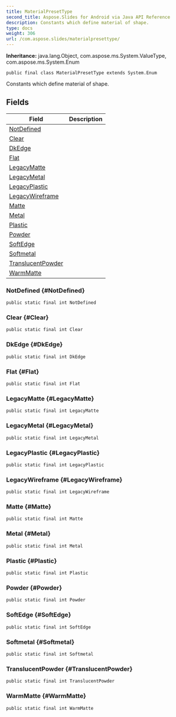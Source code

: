 ```yaml
---
title: MaterialPresetType
second_title: Aspose.Slides for Android via Java API Reference
description: Constants which define material of shape.
type: docs
weight: 306
url: /com.aspose.slides/materialpresettype/
---
```

**Inheritance:**
java.lang.Object, com.aspose.ms.System.ValueType, com.aspose.ms.System.Enum
```
public final class MaterialPresetType extends System.Enum
```

Constants which define material of shape.
## Fields

| Field | Description |
| --- | --- |
| [NotDefined](#NotDefined) |  |
| [Clear](#Clear) |  |
| [DkEdge](#DkEdge) |  |
| [Flat](#Flat) |  |
| [LegacyMatte](#LegacyMatte) |  |
| [LegacyMetal](#LegacyMetal) |  |
| [LegacyPlastic](#LegacyPlastic) |  |
| [LegacyWireframe](#LegacyWireframe) |  |
| [Matte](#Matte) |  |
| [Metal](#Metal) |  |
| [Plastic](#Plastic) |  |
| [Powder](#Powder) |  |
| [SoftEdge](#SoftEdge) |  |
| [Softmetal](#Softmetal) |  |
| [TranslucentPowder](#TranslucentPowder) |  |
| [WarmMatte](#WarmMatte) |  |
### NotDefined {#NotDefined}
```
public static final int NotDefined
```




### Clear {#Clear}
```
public static final int Clear
```




### DkEdge {#DkEdge}
```
public static final int DkEdge
```




### Flat {#Flat}
```
public static final int Flat
```




### LegacyMatte {#LegacyMatte}
```
public static final int LegacyMatte
```




### LegacyMetal {#LegacyMetal}
```
public static final int LegacyMetal
```




### LegacyPlastic {#LegacyPlastic}
```
public static final int LegacyPlastic
```




### LegacyWireframe {#LegacyWireframe}
```
public static final int LegacyWireframe
```




### Matte {#Matte}
```
public static final int Matte
```




### Metal {#Metal}
```
public static final int Metal
```




### Plastic {#Plastic}
```
public static final int Plastic
```




### Powder {#Powder}
```
public static final int Powder
```




### SoftEdge {#SoftEdge}
```
public static final int SoftEdge
```




### Softmetal {#Softmetal}
```
public static final int Softmetal
```




### TranslucentPowder {#TranslucentPowder}
```
public static final int TranslucentPowder
```




### WarmMatte {#WarmMatte}
```
public static final int WarmMatte
```




